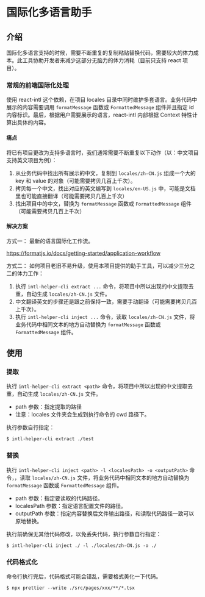 # 国际化多语言助手

## 介绍
国际化多语言支持的时候，需要不断重复的复制粘贴替换代码，需要较大的体力成本。此工具协助开发者来减少这部分无脑力的体力消耗（目前只支持 react 项目）。

### 常规的前端国际化处理

使用 react-intl 这个依赖，在项目 locales 目录中同时维护多套语言。业务代码中展示的内容需要调用 `formatMessage` 函数或 `FormattedMessage` 组件并且指定 id 内容标识。最后，根据用户需要展示的语言，react-intl 内部根据 Context 特性计算出具体的内容。

#### 痛点

将已有项目更改为支持多语言时，我们通常需要不断重复以下动作（以：中文项目支持英文项目为例）：

1. 从业务代码中找出所有展示的中文，复制到 `locales/zh-CN.js` 组成一个大的 key 和 value 的对象（可能需要拷贝几百上千次）。
2. 拷贝每一个中文，找出对应的英文编写到 `locales/en-US.js` 中，可能是文档里也可能直接翻译（可能需要拷贝几百上千次）
3. 找出项目中的中文，替换为 `formatMessage` 函数或 `FormattedMessage` 组件（可能需要拷贝几百上千次）


#### 解决方案

方式一：
最新的语言国际化工作流。

https://formatjs.io/docs/getting-started/application-workflow


方式二：
如何项目老旧不易升级，使用本项目提供的助手工具，可以减少三分之二的体力工作：

1. 执行 `intl-helper-cli extract ...` 命令，将项目中所以出现的中文提取去重，自动生成 `locales/zh-CN.js` 文件。
2. 中文翻译英文的步骤还是跟之前保持一致，需要手动翻译（可能需要拷贝几百上千次）。
3. 执行 `intl-helper-cli inject ...` 命令，读取 `locales/zh-CN.js` 文件，将业务代码中相同文本的地方自动替换为 `formatMessage` 函数或 `FormattedMessage` 组件。

## 使用
### 提取
执行 `intl-helper-cli extract <path>` 命令，将项目中所以出现的中文提取去重，自动生成 `locales/zh-CN.js` 文件。

- path 参数：指定提取的路径
- 注意：locales 文件夹会生成到执行命令的 cwd 路径下。

执行参数自行指定：
```shell
$ intl-helper-cli extract ./test
```

### 替换

执行 `intl-helper-cli inject <path> -l <localesPath> -o <outputPath>` 命令，，读取 `locales/zh-CN.js` 文件，将业务代码中相同文本的地方自动替换为 `formatMessage` 函数或 `FormattedMessage` 组件。

- path 参数：指定要读取的代码路径。
- localesPath 参数：指定语言配置文件的路径。
- outputPath 参数：指定内容替换后文件输出路径，和读取代码路径一致可以原地替换。

执行前确保无其他代码修改，以免丢失代码，执行参数自行指定：

```shell
$ intl-helper-cli inject ./ -l ./locales/zh-CN.js -o ./
```

### 代码格式化

命令行执行完后，代码格式可能会错乱，需要格式美化一下代码。

```shell
$ npx prettier --write ./src/pages/xxx/**/*.tsx
```
